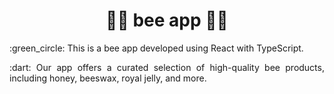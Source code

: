 <h1 align="center">
  🐝🍯 bee app 🍯🐝
</h1>

<p align = "justify">
	:green_circle: This is a bee app developed using React with TypeScript.
</p>

<p align = "justify">
:dart: Our app offers a curated selection of high-quality bee products, including honey, beeswax, royal jelly, and more.
</p>
